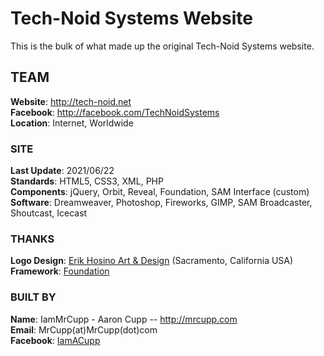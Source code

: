 # Tech-Noid Systems Website

This is the bulk of what made up the original Tech-Noid Systems website.  

## TEAM
**Website**:  http://tech-noid.net  
**Facebook**:  http://facebook.com/TechNoidSystems  
**Location**:  Internet, Worldwide  

### SITE
**Last Update**: 2021/06/22  
**Standards**: HTML5, CSS3, XML, PHP  
**Components**: jQuery, Orbit, Reveal, Foundation, SAM Interface (custom)  
**Software**: Dreamweaver, Photoshop, Fireworks, GIMP, SAM Broadcaster, Shoutcast, Icecast  
### THANKS
**Logo Design**:  [Erik Hosino Art & Design](http://www.erikhosino.com)  (Sacramento, California USA)  
**Framework**:  [Foundation](http://foundation.zurb.com/)  

### BUILT BY
**Name**:  IamMrCupp  -  Aaron Cupp  --  http://mrcupp.com  
**Email**:  MrCupp(at)MrCupp(dot)com  
**Facebook**: [IamACupp](http://facebook.com/IamACupp)  


